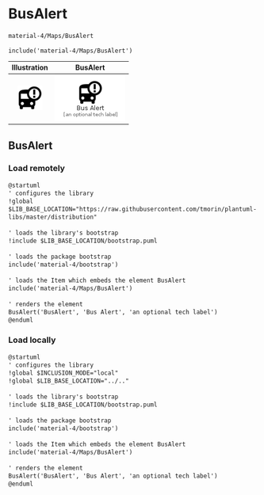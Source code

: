 # BusAlert


```text
material-4/Maps/BusAlert
```

```text
include('material-4/Maps/BusAlert')
```



| Illustration | BusAlert |
| :---: | :---: |
| ![illustration for Illustration](../../material-4/Maps/BusAlert.png) | ![illustration for BusAlert](../../material-4/Maps/BusAlert.Local.png) |




## BusAlert

### Load remotely
```plantuml
@startuml
' configures the library
!global $LIB_BASE_LOCATION="https://raw.githubusercontent.com/tmorin/plantuml-libs/master/distribution"

' loads the library's bootstrap
!include $LIB_BASE_LOCATION/bootstrap.puml

' loads the package bootstrap
include('material-4/bootstrap')

' loads the Item which embeds the element BusAlert
include('material-4/Maps/BusAlert')

' renders the element
BusAlert('BusAlert', 'Bus Alert', 'an optional tech label')
@enduml
```

### Load locally
```plantuml
@startuml
' configures the library
!global $INCLUSION_MODE="local"
!global $LIB_BASE_LOCATION="../.."

' loads the library's bootstrap
!include $LIB_BASE_LOCATION/bootstrap.puml

' loads the package bootstrap
include('material-4/bootstrap')

' loads the Item which embeds the element BusAlert
include('material-4/Maps/BusAlert')

' renders the element
BusAlert('BusAlert', 'Bus Alert', 'an optional tech label')
@enduml
```


